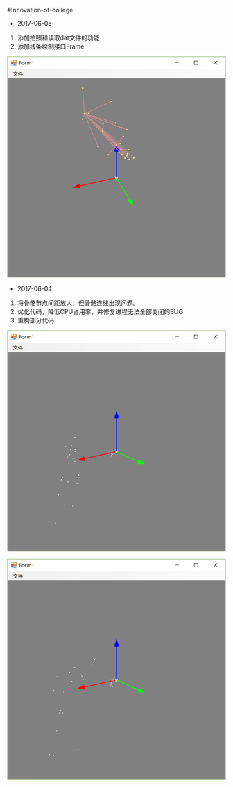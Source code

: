 #Innovation-of-college

- 2017-06-05
1. 添加拍照和读取dat文件的功能
2. 添加线条绘制接口Frame

![Alt text](/TIM图片20170605105809.png)

- 2017-06-04
1. 将骨骼节点间距放大，但骨骼连线出现问题。
2. 优化代码，降低CPU占用率，并修复进程无法全部关闭的BUG
3. 重构部分代码

![Alt text](/TIM图片20170604200607.png)

![Alt text](/TIM图片20170604200647.png)
